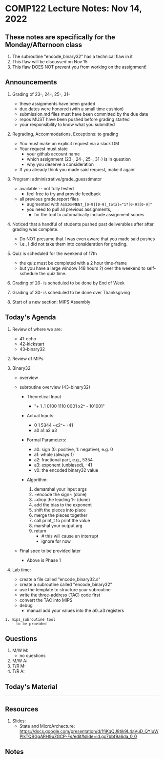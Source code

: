 # COMP122 Lecture Notes: Nov 14, 2022

##  These notes are specifically for the Monday/Afternoon class
   1. The subroutine "encode_binary32" has a technical flaw in it
   1. This flaw will be discussed on Nov 15
   1. This flaw DOES NOT prevent you from working on the assignment!


## Announcements
   1. Grading of 23-, 24-, 25-, 31-
      - these assignments have been graded
      - due dates were honored (with a small time cushion)
      - submission.md files must have been committed by the due date
      - repos MUST have been pushed before grading started
      - your responsibility to know what you submitted

   1. Regrading, Accommodations, Exceptions: to grading
      - You must make an explicit request via a slack DM
      - Your request must state 
        - your github account name
        - which assignment (23-, 24-, 25-, 31-) is in question
        - why you deserve a consideration
      - If you already think you made said request, make it again!

   1. Program:  administrative/grade_guesstimator 
      - available -- not fully tested
        * feel free to try and provide feedback
      - all previous grade.report files 
        * augmented with `ASSIGNMENT_[0-9][0-9]_total="1?[0-9][0-9]"`
        * you need to pull all previous assignments, 
          - for the tool to automatically include assignment scores

   1. Noticed that a handful of students pushed past deliverables 
      after after grading was complete.  
      - Do NOT presume that I was even aware that you made said pushes
      - I.e., I did not take them into consideration for grading.

   1. Quiz is scheduled for the weekend of 17th
      - the quiz must be completed with a 2 hour time-frame
      - but you have a large window (48 hours ?) over the weekend to self-schedule the quiz time.

   1. Grading of 20- is scheduled to be done by End of Week
   1. Grading of 30- is scheduled to be done over Thanksgiving
   1. Start of a new section: MIPS Assembly 


## Today's Agenda
   1. Review of where we are:
      - 41-echo
      - 42-kickstart
      - 43-binary32
   1. Review of MIPs
   1. Binary32
      - overview
      - subroutine overview (43-binary32)
        * Theoretical Input
          -  "+ 1 .1 0100 1110 0001  x2^  - 101001"

        * Actual Inputs:
          -  0  1  5344 ~x2^~ -41
          -  a0 a1 a2         a3

        * Formal Parameters:
          - a0: sign (0: positive, 1: negative), e.g. 0
          - a1: whole (always 1)
          - a2: fractional part, e.g., 5354
          - a3: exponent (unbiased),  -41
          - v0: the encoded binary32 value

        * Algorithm:
          1. demarshal your input args
          1. ~encode the sign~ (done)
          1. ~drop the leading 1~ (done)
          1. add the bias to the exponent
          1. shift the pieces into place
          1. merge the pieces together
          1. call print_t to print the value
          1. marshal your output arg
          1. return 
             - \# this will cause an interrupt
             - ignore for now

      - Final spec to be provided later
        * Above is Phase 1

   1. Lab time:
      - create a file called "encode_binary32.s"
      - create a subroutine called "encode_binary32"
      - use the template to structure your subroutine
      - write the three-address (TAC) code first
      - convert the TAC into MIPS
      - debug 
        - manual add your values into the $a0..$a3 registers

    1. mips_subroutine tool
       - to be provided

## Questions
   1. M/W M: 
      - no questions
   1. M/W A:
   1. T/R M:
   1. T/R A:



## Today's Material



---
## Resources
   1. Slides:
      * State and MicroArchecture: https://docs.google.com/presentation/d/1fiKqQJ8tik9L4aVuD_QYIuWPIkTQBGgARH9uZGCP-Fs/edit#slide=id.gc7bbf9a6da_0_0


## Notes



